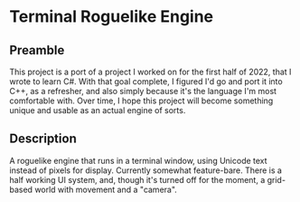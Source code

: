 # Terminal Roguelike Engine

## Preamble
This project is a port of a project I worked on for the first half of 2022, that I wrote to learn C#. With that goal complete, I figured I'd go and port it into C++, as a refresher, and also simply because it's the language I'm most comfortable with. Over time, I hope this project will become something unique and usable as an actual engine of sorts.

## Description
A roguelike engine that runs in a terminal window, using Unicode text instead of pixels for display.
Currently somewhat feature-bare. There is a half working UI system, and, though it's turned off for the moment, a grid-based world with movement and a "camera".

